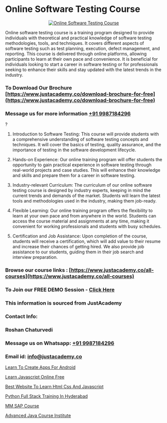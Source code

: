 # Online Software Testing Course

<p align="center">
  <a href="https://justacademy.co/program-detail/software-testing">
    <img src="https://justacademy.co/storage2/program_images/1704700438.webp" alt="Online Software Testing Course">
  </a>
</p>


Online software testing course is a training program designed to provide individuals with theoretical and practical knowledge of software testing methodologies, tools, and techniques. It covers different aspects of software testing such as test planning, execution, defect management, and reporting. This course is delivered through online platforms, allowing participants to learn at their own pace and convenience. It is beneficial for individuals looking to start a career in software testing or for professionals seeking to enhance their skills and stay updated with the latest trends in the industry.
### To Download Our Brochure [https://www.justacademy.co/download-brochure-for-free](https://www.justacademy.co/download-brochure-for-free)
### Message us for more information [+91 9987184296](https://api.whatsapp.com/send?phone=919987184296)
?

1) Introduction to Software Testing: This course will provide students with a comprehensive understanding of software testing concepts and techniques. It will cover the basics of testing, quality assurance, and the importance of testing in the software development lifecycle.

2) Hands-on Experience: Our online training program will offer students the opportunity to gain practical experience in software testing through real-world projects and case studies. This will enhance their knowledge and skills and prepare them for a career in software testing.

3) Industry-relevant Curriculum: The curriculum of our online software testing course is designed by industry experts, keeping in mind the current trends and demands of the market. Students will learn the latest tools and methodologies used in the industry, making them job-ready.

4) Flexible Learning: Our online training program offers the flexibility to learn at your own pace and from anywhere in the world. Students can access the course material and assignments at any time, making it convenient for working professionals and students with busy schedules.

5) Certification and Job Assistance: Upon completion of the course, students will receive a certification, which will add value to their resume and increase their chances of getting hired. We also provide job assistance to our students, guiding them in their job search and interview preparation.

### Browse our course links : [https://www.justacademy.co/all-courses](https://www.justacademy.co/all-courses) 
### To Join our FREE DEMO Session - [Click Here](https://www.justacademy.co/register-for-course-demo)


### This information is sourced from JustAcademy
### Contact Info:
### Roshan Chaturvedi
### Message us on Whatsapp: [+91 9987184296](https://api.whatsapp.com/send?phone=919987184296)
### Email id: [info@justacademy.co](mailto:info@justacademy.co)
                
[Learn To Create Apps For Android](https://www.linkedin.com/pulse/learn-create-apps-android-justacademy-ahmedabad-a3ttc/)

[Learn Javascript Online Free](https://www.linkedin.com/pulse/learn-javascript-online-free-justacademy-pune-ux1lc?trackingId=h3utHUk7xCa186Vkiu030A%3D%3D&lipi=urn%3Ali%3Apage%3Ad_flagship3_company_admin%3BXS20KxDuR2OiZGdryJTcxQ%3D%3D)

[Best Website To Learn Html Css And Javascript](https://medium.com/@mahi3106/best-website-to-learn-html-css-and-javascript-942e8f38465e)

[Python Full Stack Training In Hyderabad](https://medium.com/@kamblerajas684/python-full-stack-training-in-hyderabad-037d1e828215)

[MM SAP Course](https://justacademyin.github.io/Articles/MM-SAP-Course)

[Advanced Java Course Institute](https://justacademyin.github.io/Articles/Advanced-Java-Course-Institute)

